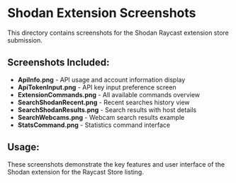 # Shodan Extension Screenshots

This directory contains screenshots for the Shodan Raycast extension store submission.

## Screenshots Included:

- **ApiInfo.png** - API usage and account information display
- **ApiTokenInput.png** - API key input preference screen
- **ExtensionCommands.png** - All available commands overview
- **SearchShodanRecent.png** - Recent searches history view
- **SearchShodanResults.png** - Search results with host details
- **SearchWebcams.png** - Webcam search results example
- **StatsCommand.png** - Statistics command interface

## Usage:

These screenshots demonstrate the key features and user interface of the Shodan extension for the Raycast Store listing.
